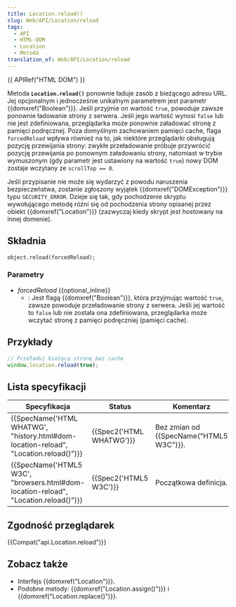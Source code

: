 ```yaml
---
title: Location.reload()
slug: Web/API/Location/reload
tags:
  - API
  - HTML-DOM
  - Location
  - Metodă
translation_of: Web/API/Location/reload
---
```

{{ APIRef("HTML DOM") }}

Metoda **`Location.reload()`** ponownie ładuje zasób z bieżącego adresu URL. Jej opcjonalnym i jednocześnie unikalnym parametrem jest parametr {{domxref("Boolean")}}. Jeśli przyjmie on wartość `true`, powoduje zawsze ponownie ładowanie strony z serwera. Jeśli jego wartość wynosi `false` lub nie jest zdefiniowana, przeglądarka może ponownie załadować stronę z pamięci podręcznej. Poza domyślnym zachowaniem pamięci cache, flaga `forcedReload` wpływa również na to, jak niektóre przeglądarki obsługują pozycję przewijania strony: zwykłe przeładowanie próbuje przywrócić pozycję przewijania po ponownym załadowaniu strony, natomiast w trybie wymuszonym (gdy parametr jest ustawiony na wartość `true`) nowy DOM zostaje wczytany ze `scrollTop == 0`.

Jeśli przypisanie nie może się wydarzyć z powodu naruszenia bezpieczeństwa, zostanie zgłoszony wyjątek {{domxref("DOMException")}} typu `SECURITY_ERROR`. Dzieje się tak, gdy pochodzenie skryptu wywołującego metodę różni się od pochodzenia strony opisanej przez obiekt {{domxref("Location")}} (zazwyczaj kiedy skrypt jest hostowany na innej domenie).

## Składnia

    object.reload(forcedReload);

### Parametry

- _forcedReload_ {{optional_inline}}
  - : Jest flagą {{domxref("Boolean")}}, która przyjmując wartość `true`, zawsze powoduje przeładowanie strony z serwera. Jeśli jej wartość to `false` lub nie została ona zdefiniowana, przeglądarka może wczytać stronę z pamięci podręczniej (pamięci cache).

## Przykłady

```js
// Przeładuj bieżącą stronę bez cache
window.location.reload(true);
```

## Lista specyfikacji

| Specyfikacja                                                                                                     | Status                           | Komentarz                                      |
| ---------------------------------------------------------------------------------------------------------------- | -------------------------------- | ---------------------------------------------- |
| {{SpecName('HTML WHATWG', "history.html#dom-location-reload", "Location.reload()")}} | {{Spec2('HTML WHATWG')}} | Bez zmian od {{SpecName("HTML5 W3C")}}. |
| {{SpecName('HTML5 W3C', "browsers.html#dom-location-reload", "Location.reload()")}} | {{Spec2('HTML5 W3C')}}     | Początkowa definicja.                          |

## Zgodność przeglądarek

{{Compat("api.Location.reload")}}

## Zobacz także

- Interfejs {{domxref("Location")}}.
- Podobne metody: {{domxref("Location.assign()")}} i {{domxref("Location.replace()")}}.
